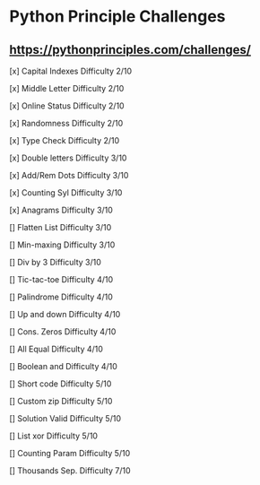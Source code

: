 # Python Principle Challenges
## https://pythonprinciples.com/challenges/

[x] Capital Indexes Difficulty 2/10

[x] Middle Letter   Difficulty 2/10

[x] Online Status   Difficulty 2/10

[x] Randomness      Difficulty 2/10

[x] Type Check      Difficulty 2/10

[x] Double letters  Difficulty 3/10

[x] Add/Rem Dots    Difficulty 3/10

[x] Counting Syl    Difficulty 3/10

[x] Anagrams        Difficulty 3/10

[]  Flatten List    Difficulty 3/10

[]  Min-maxing      Difficulty 3/10

[]  Div by 3        Difficulty 3/10

[]  Tic-tac-toe     Difficulty 4/10

[]  Palindrome      Difficulty 4/10

[]  Up and down     Difficulty 4/10

[]  Cons. Zeros     Difficulty 4/10

[]  All Equal       Difficulty 4/10

[]  Boolean and     Difficulty 4/10

[]  Short code      Difficulty 5/10

[]  Custom zip      Difficulty 5/10

[]  Solution Valid  Difficulty 5/10

[]  List xor        Difficulty 5/10 

[]  Counting Param  Difficulty 5/10 

[]  Thousands Sep.  Difficulty 7/10 